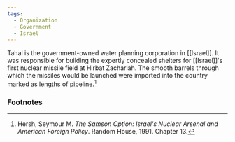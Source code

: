 ```yaml
---
tags:
  - Organization
  - Government
  - Israel
---
```

Tahal is the government-owned water planning corporation in [[Israel]]. It was responsible for building the expertly concealed shelters for [[Israel]]'s first nuclear missile field at Hirbat Zachariah. The smooth barrels through which the missiles would be launched were imported into the country marked as lengths of pipeline.[^1]

### Footnotes

[^1]: Hersh, Seymour M. *The Samson Option: Israel's Nuclear Arsenal and American Foreign Policy*. Random House, 1991. Chapter 13.